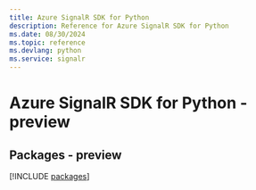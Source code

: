 ```yaml
---
title: Azure SignalR SDK for Python
description: Reference for Azure SignalR SDK for Python
ms.date: 08/30/2024
ms.topic: reference
ms.devlang: python
ms.service: signalr
---
```

# Azure SignalR SDK for Python - preview
## Packages - preview
[!INCLUDE [packages](signalr-index.md)]